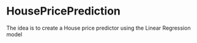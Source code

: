 # HousePricePrediction


The idea is to create a House price predictor using the Linear Regression model 
